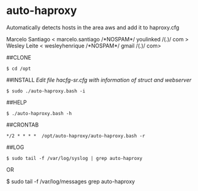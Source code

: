 auto-haproxy
============

Automatically detects hosts in the area aws and add it to haproxy.cfg

Marcelo Santiago < marcelo.santiago /\*NOSPAM\*/ youlinked /(\.)/ com >
Wesley Leite    < wesleyhenrique /\*NOSPAM\*/ gmail /(\.)/ com>

##CLONE

	$ cd /opt
	

##INSTALL
	_Edit file hacfg-sr.cfg with information of struct and webserver_

    $ sudo ./auto-haproxy.bash -i

##HELP
	
    $ ./auto-haproxy.bash -h

##CRONTAB

    */2 * * * *  /opt/auto-haproxy/auto-haproxy.bash -r

##LOG

	$ sudo tail -f /var/log/syslog | grep auto-haproxy
	
  OR

  $ sudo tail -f /var/log/messages grep auto-haproxy

